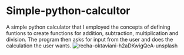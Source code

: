 # Simple-python-calcultor
A simple python calculator that I employed the concepts of defining funtions to create functions for addition, subtraction, multiplication and division. The program then asks for input from the user and does the calculation the user wants.
![recha-oktaviani-h2aDKwigQeA-unsplash](https://github.com/wainaina-peter/Simple-python-calcultor/assets/80960028/040884d9-cc59-43ad-9901-051e908643f9)
